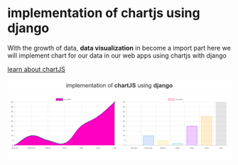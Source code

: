 # implementation of chartjs using django


With the growth of data, <b>data visualization</b> in become a import part here we will implement chart for our data in our web apps using chartjs with django

<a href="https://www.chartjs.org/" >learn about chartJS</a>

<img src="img.png" />
